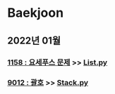 # Baekjoon

## 2022년 01월

### [1158 : 요세푸스 문제](https://www.acmicpc.net/problem/1158) >> [List.py](JY_B1158.py)

### [9012 : 괄호](https://www.acmicpc.net/problem/9012) >> [Stack.py](JY_B9012.py)

